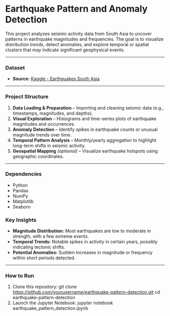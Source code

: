 # Earthquake Pattern and Anomaly Detection

This project analyzes seismic activity data from South Asia to uncover patterns in earthquake magnitudes and frequencies. The goal is to visualize distribution trends, detect anomalies, and explore temporal or spatial clusters that may indicate significant geophysical events.

---

### Dataset

- **Source:** [Kaggle - Earthquakes South Asia](https://www.kaggle.com/datasets/shahnawaj9/earthquakes-south-asia)

---

### Project Structure

1. **Data Loading & Preparation** – Importing and cleaning seismic data (e.g., timestamps, magnitudes, and depths).
2. **Visual Exploration** – Histograms and time-series plots of earthquake magnitudes and occurrences.
3. **Anomaly Detection** – Identify spikes in earthquake counts or unusual magnitude trends over time.
4. **Temporal Pattern Analysis** – Monthly/yearly aggregation to highlight long-term shifts in seismic activity.
5. **Geospatial Mapping** *(optional)* – Visualize earthquake hotspots using geographic coordinates.

---

### Dependencies

- Python 
- Pandas  
- NumPy  
- Matplotlib  
- Seaborn  

### Key Insights

- **Magnitude Distribution:** Most earthquakes are low to moderate in strength, with a few extreme events.
- **Temporal Trends:** Notable spikes in activity in certain years, possibly indicating tectonic shifts.
- **Potential Anomalies:** Sudden increases in magnitude or frequency within short periods detected.

---

###  How to Run
1. Clone this repository:
git clone https://github.com/yourusername/earthquake-pattern-detection.git
cd earthquake-pattern-detection
2. Launch the Jupyter Notebook:
jupyter notebook earthquake_pattern_detection.ipynb
